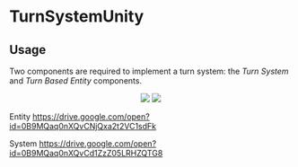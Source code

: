 # TurnSystemUnity

## Usage

Two components are required to implement a turn system: the _Turn System_ and _Turn Based Entity_ components.

<p align="center">
  <img src="https://drive.google.com/uc?export=view&id=0B9MQaq0nXQvCd1ZzZ05LRHZQTG8">
  <img src="https://drive.google.com/uc?export=view&id=0B9MQaq0nXQvCNjQxa2t2VC1sdFk">
</p>

Entity
https://drive.google.com/open?id=0B9MQaq0nXQvCNjQxa2t2VC1sdFk

System
https://drive.google.com/open?id=0B9MQaq0nXQvCd1ZzZ05LRHZQTG8
